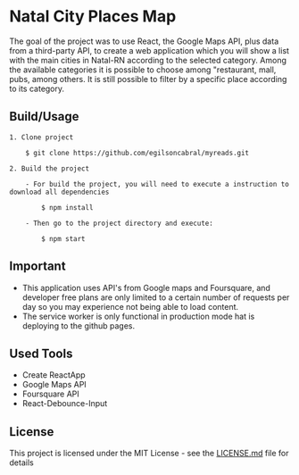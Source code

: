 # Natal City Places Map 

The goal of the project was to use React, the Google Maps API, plus data from a third-party API, to create a web application which you will show a list with the main cities in Natal-RN according to the selected category. Among the available categories it is possible to choose among "restaurant, mall, pubs, among others. It is still possible to filter by a specific place according to its category.


## Build/Usage

	1. Clone project

		$ git clone https://github.com/egilsoncabral/myreads.git
		
	2. Build the project

	    - For build the project, you will need to execute a instruction to download all dependencies
        	
         	$ npm install
        	
        - Then go to the project directory and execute:
        	
        	$ npm start
         
## Important

- This application uses API's from Google maps and Foursquare, and developer free plans are only limited to a certain number of requests per day so you may experience not being able to load content.
- The service worker is only functional in production mode hat is deploying to the github pages.

## Used Tools

- Create ReactApp
- Google Maps API
- Foursquare API
- React-Debounce-Input

## License

This project is licensed under the MIT License - see the [LICENSE.md](LICENSE.md) file for details
